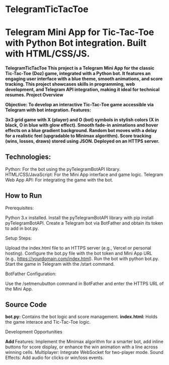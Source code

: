 # TelegramTicTacToe
<h1>Telegram Mini App for Tic-Tac-Toe with Python Bot integration. Built with HTML/CSS/JS.</h1>
<h4>
TelegramTicTacToe
This project is a Telegram Mini App for the classic Tic-Tac-Toe (Doz) game, integrated with a Python bot. It features an engaging user interface with a blue theme, smooth animations, and score tracking. This project showcases skills in programming, web development, and Telegram API integration, making it ideal for technical resumes.
Project Overview

Objective: To develop an interactive Tic-Tac-Toe game accessible via Telegram with bot integration.
Features:

3x3 grid game with X (player) and O (bot) symbols in stylish colors (X in black, O in blue with glow effect).
Smooth fade-in animations and hover effects on a blue gradient background.
Random bot moves with a delay for a realistic feel (upgradable to Minimax algorithm).
Score tracking (wins, losses, draws) stored using JSON.
Deployed on an HTTPS server.


<h2>Technologies:</h2>

Python: For the bot using the pyTelegramBotAPI library.
HTML/CSS/JavaScript: For the Mini App interface and game logic.
Telegram Web App API: For integrating the game with the bot.



<h2>How to Run </h2>

Prerequisites:

Python 3.x installed.
Install the pyTelegramBotAPI library with pip install pyTelegramBotAPI.
Create a Telegram bot via BotFather and obtain its token to add in bot.py.


Setup Steps:

Upload the index.html file to an HTTPS server (e.g., Vercel or personal hosting).
Configure the bot.py file with the bot token and Mini App URL (e.g., https://yourdomain.com/index.html).
Run the bot with python bot.py.
Start the game in Telegram with the /start command.


BotFather Configuration:

Use the /setmenubutton command in BotFather and enter the HTTPS URL of the Mini App.



<h2>Source Code </h2>  

<b>bot.py:</b> Contains the bot logic and score management.
<b> index.html: </b> Holds the game interace and Tic-Tac-Toe logic.

Development Opportunities

<b> Add </b>  Features: Implement the Minimax algorithm for a smarter bot, add inline buttons for score display, or enhance the win animation with a line across winning cells.
Multiplayer: Integrate WebSocket for two-player mode.
Sound Effects: Add audio for clicks or win/loss events.



</h4>
